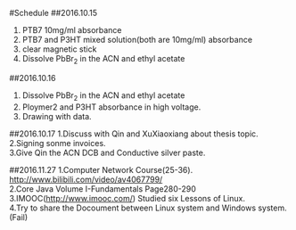 #Schedule
##2016.10.15
1. PTB7 10mg/ml absorbance
2. PTB7 and P3HT mixed solution(both are 10mg/ml) absorbance
3. clear magnetic stick
4. Dissolve PbBr<sub>2</sub> in the ACN and ethyl acetate  

##2016.10.16
1. Dissolve PbBr<sub>2</sub> in the ACN and ethyl acetate
2. Ploymer2 and P3HT absorbance in high voltage.
3. Drawing with data.

##2016.10.17
1.Discuss with Qin and XuXiaoxiang about thesis topic.  
2.Signing sonme invoices.  
3.Give Qin the ACN DCB and Conductive silver paste. 

##2016.11.27
1.Computer Network Course(25-36). http://www.bilibili.com/video/av4067799/  
2.Core Java Volume I-Fundamentals Page280-290  
3.IMOOC(http://www.imooc.com/) Studied six Lessons of Linux.  
4.Try to share the Docoument between Linux system and Windows system.(Fail)  
